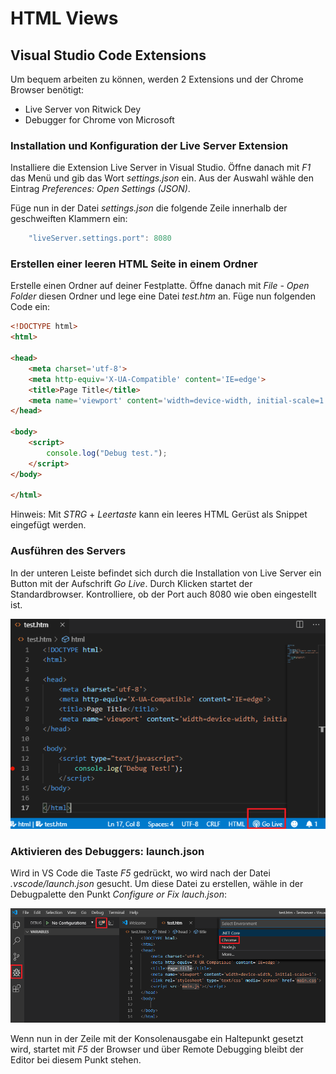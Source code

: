 # HTML Views

## Visual Studio Code Extensions
Um bequem arbeiten zu können, werden 2 Extensions und der Chrome Browser benötigt:
- Live Server von Ritwick Dey
- Debugger for Chrome von Microsoft

### Installation und Konfiguration der Live Server Extension
Installiere die Extension Live Server in Visual Studio. Öffne danach mit *F1* das Menü und gib das Wort
*settings.json* ein. Aus der Auswahl wähle den Eintrag *Preferences: Open Settings (JSON)*.

Füge nun in der Datei *settings.json* die folgende Zeile innerhalb der geschweiften Klammern ein:
```js
    "liveServer.settings.port": 8080
```

### Erstellen einer leeren HTML Seite in einem Ordner
Erstelle einen Ordner auf deiner Festplatte. Öffne danach mit *File - Open Folder* diesen Ordner und lege
eine Datei *test.htm* an. Füge nun folgenden Code ein:
```html
<!DOCTYPE html>
<html>

<head>
    <meta charset='utf-8'>
    <meta http-equiv='X-UA-Compatible' content='IE=edge'>
    <title>Page Title</title>
    <meta name='viewport' content='width=device-width, initial-scale=1'>
</head>

<body>
    <script>
        console.log("Debug test.");
    </script>
</body>

</html>
```

Hinweis: Mit *STRG* + *Leertaste* kann ein leeres HTML Gerüst als Snippet eingefügt werden.

### Ausführen des Servers
In der unteren Leiste befindet sich durch die Installation von Live Server ein Button mit der Aufschrift
*Go Live*. Durch Klicken startet der Standardbrowser. Kontrolliere, ob der Port auch 8080 wie oben eingestellt
ist.

![](vscode_golive.png)

### Aktivieren des Debuggers: launch.json
Wird in VS Code die Taste *F5* gedrückt, wo wird nach der Datei *.vscode/launch.json* gesucht. Um diese Datei
zu erstellen, wähle in der Debugpalette den Punkt *Configure or Fix lauch.json*:

![](vscode_debugsettings.png)

Wenn nun in der Zeile mit der Konsolenausgabe ein Haltepunkt gesetzt wird, startet mit *F5* der Browser
und über Remote Debugging bleibt der Editor bei diesem Punkt stehen.

